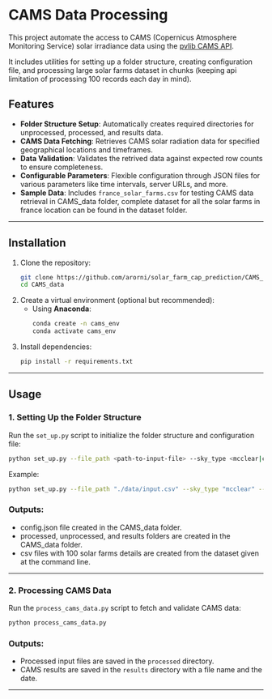 # CAMS Data Processing

This project automate the access to CAMS (Copernicus Atmosphere Monitoring Service) solar irradiance data using the [pvlib CAMS API](https://pvlib-python.readthedocs.io/en/stable/reference/generated/pvlib.iotools.get_cams.html#id10). 

It includes utilities for setting up a folder structure, creating configuration file, and processing large solar farms dataset in chunks (keeping api limitation of processing 100 records each day in mind). 


## Features

- **Folder Structure Setup**: Automatically creates required directories for unprocessed, processed, and results data.
- **CAMS Data Fetching**: Retrieves CAMS solar radiation data for specified geographical locations and timeframes.
- **Data Validation**: Validates the retrived data against expected row counts to ensure completeness.
- **Configurable Parameters**: Flexible configuration through JSON files for various parameters like time intervals, server URLs, and more.
- **Sample Data**: Includes `france_solar_farms.csv` for testing CAMS data retrieval in CAMS_data folder, complete dataset for all the solar farms in france location can be found in the dataset folder.

---

## Installation

1. Clone the repository:
   ```bash
   git clone https://github.com/arorni/solar_farm_cap_prediction/CAMS_data
   cd CAMS_data
   ```
2. Create a virtual environment (optional but recommended):
   - Using **Anaconda**:
     ```bash
     conda create -n cams_env
     conda activate cams_env
     ```
3. Install dependencies:
   ```bash
   pip install -r requirements.txt
   ```
---
## Usage

### 1. Setting Up the Folder Structure
Run the `set_up.py` script to initialize the folder structure and configuration file:
```bash
python set_up.py --file_path <path-to-input-file> --sky_type <mcclear|cams_radiation> --start_date <YYYY-MM-DD> --end_date <YYYY-MM-DD> --time_step <1min|15min|1h|1d|1M> --time_reference <UT|TST> --email <your-email>
```
Example:
```bash
python set_up.py --file_path "./data/input.csv" --sky_type "mcclear" --start_date "2023-01-01" --end_date "2023-01-10" --time_step "1h" --time_reference "UT" --email "example@example.com" ```
```

### Outputs:
- config.json file created in the CAMS_data folder.
- processed, unprocessed, and results folders are created in the CAMS_data folder.
- csv files with 100 solar farms details are created from the dataset given at the command line. 

---
### 2. Processing CAMS Data
Run the `process_cams_data.py` script to fetch and validate CAMS data:

```bash
python process_cams_data.py
```

### Outputs:
- Processed input files are saved in the `processed` directory.
- CAMS results are saved in the `results` directory with a file name and the date.

---



